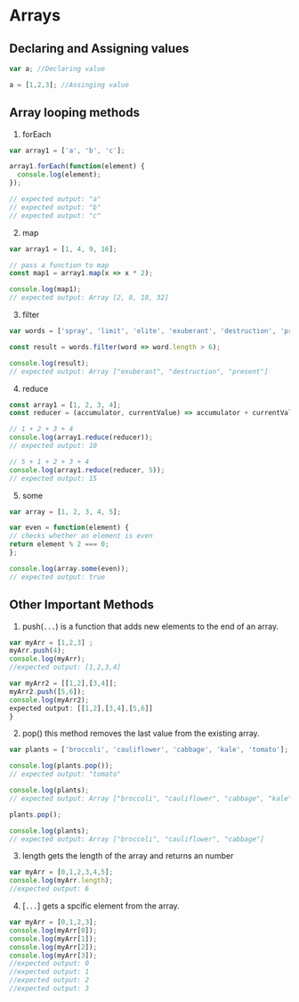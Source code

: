 # Arrays

## Declaring and Assigning values 
```javascript
var a; //Declaring value

a = [1,2,3]; //Assinging value
```


## Array looping methods

  1. forEach
```javascript
var array1 = ['a', 'b', 'c'];

array1.forEach(function(element) {
  console.log(element);
});

// expected output: "a"
// expected output: "b"
// expected output: "c"
```
  2. map
  ```javascript
  var array1 = [1, 4, 9, 16];

// pass a function to map
const map1 = array1.map(x => x * 2);

console.log(map1);
// expected output: Array [2, 8, 18, 32]

  ```
  3. filter
  ```javascript
var words = ['spray', 'limit', 'elite', 'exuberant', 'destruction', 'present'];

const result = words.filter(word => word.length > 6);

console.log(result);
// expected output: Array ["exuberant", "destruction", "present"]

  ```
  4. reduce
  ```javascript
  const array1 = [1, 2, 3, 4];
const reducer = (accumulator, currentValue) => accumulator + currentValue;

// 1 + 2 + 3 + 4
console.log(array1.reduce(reducer));
// expected output: 10

// 5 + 1 + 2 + 3 + 4
console.log(array1.reduce(reducer, 5));
// expected output: 15

  ```
  5. some 
  ```javascript
  var array = [1, 2, 3, 4, 5];

var even = function(element) {
  // checks whether an element is even
  return element % 2 === 0;
};

console.log(array.some(even));
// expected output: true

  ```

## Other Important Methods

  1. push(`...`) is a function that adds new elements to the end of an array. 
  ```javascript
var myArr = [1,2,3] ;
myArr.push(4);
console.log(myArr);
//expected output: [1,2,3,4]

var myArr2 = [[1,2],[3,4]];
myArr2.push([5,6]);
console.log(myArr2);
expected output: [[1,2],[3,4],[5,6]]
  }
  ```
  2. pop() this method removes the last value from the existing array. 
  ```javascript
  var plants = ['broccoli', 'cauliflower', 'cabbage', 'kale', 'tomato'];

console.log(plants.pop());
// expected output: "tomato"

console.log(plants);
// expected output: Array ["broccoli", "cauliflower", "cabbage", "kale"]

plants.pop();

console.log(plants);
// expected output: Array ["broccoli", "cauliflower", "cabbage"]
  ```
 3. length gets the length of the array and returns an number
 ```javascript
 var myArr = [0,1,2,3,4,5];
 console.log(myArr.length);
 //expected output: 6
 ```
 
 4. [`...`] gets a spcific element from the array. 
 ```javascript
 var myArr = [0,1,2,3];
 console.log(myArr[0]);
 console.log(myArr[1]);
 console.log(myArr[2]);
 console.log(myArr[3]);
 //expected output: 0
 //expected output: 1
 //expected output: 2
 //expected output: 3
 ```

